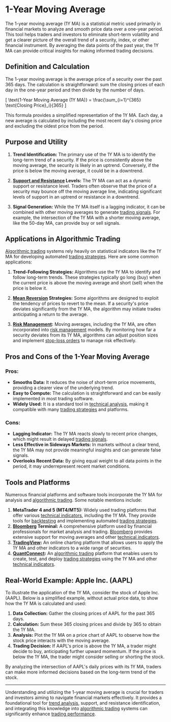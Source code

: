 # 1-Year Moving Average

The 1-year moving average (1Y MA) is a statistical metric used primarily in financial markets to analyze and smooth price data over a one-year period. This tool helps traders and investors to eliminate short-term volatility and get a clearer picture of the overall trend of a security, index, or other financial instrument. By averaging the data points of the past year, the 1Y MA can provide critical insights for making informed trading decisions.

## Definition and Calculation

The 1-year moving average is the average price of a security over the past 365 days. The calculation is straightforward: sum the closing prices of each day in the one-year period and then divide by the number of days.

\[
\text{1-Year Moving Average (1Y MA)} = \frac{\sum_{i=1}^{365} \text{Closing Price}_i}{365}
\]

This formula provides a simplified representation of the 1Y MA. Each day, a new average is calculated by including the most recent day's closing price and excluding the oldest price from the period.

## Purpose and Utility

1. **Trend Identification:** The primary use of the 1Y MA is to identify the long-term trend of a security. If the price is consistently above the moving average, the security is likely in an uptrend. Conversely, if the price is below the moving average, it could be in a downtrend.

2. **[Support and Resistance](../s/support_and_resistance.md) Levels:** The 1Y MA can act as a dynamic support or resistance level. Traders often observe that the price of a security may bounce off the moving average line, indicating significant levels of support in an uptrend or resistance in a downtrend.

3. **Signal Generation:** While the 1Y MA itself is a lagging indicator, it can be combined with other moving averages to generate [trading signals](../t/trading_signals.md). For example, the intersection of the 1Y MA with a shorter moving average, like the 50-day MA, can provide buy or sell signals.

## Applications in Algorithmic Trading

[Algorithmic trading](../a/algorithmic_trading.md) systems rely heavily on statistical indicators like the 1Y MA for developing automated [trading strategies](../t/trading_strategies.md). Here are some common applications:

1. **Trend-Following Strategies:** Algorithms use the 1Y MA to identify and follow long-term trends. These strategies typically go long (buy) when the current price is above the moving average and short (sell) when the price is below it.

2. **[Mean Reversion](../m/mean_reversion.md) Strategies:** Some algorithms are designed to exploit the tendency of prices to revert to the mean. If a security's price deviates significantly from the 1Y MA, the algorithm may initiate trades anticipating a return to the average.

3. **[Risk Management](../r/risk_management.md):** Moving averages, including the 1Y MA, are often incorporated into [risk management](../r/risk_management.md) models. By monitoring how far a security deviates from its 1Y MA, algorithms can adjust position sizes and implement [stop-loss orders](../s/stop-loss_orders.md) to manage risk effectively.

## Pros and Cons of the 1-Year Moving Average

### Pros:
- **Smooths Data:** It reduces the noise of short-term price movements, providing a clearer view of the underlying trend.
- **Easy to Compute:** The calculation is straightforward and can be easily implemented in most trading software.
- **Widely Used:** It is a standard tool in [technical analysis](../t/technical_analysis.md), making it compatible with many [trading strategies](../t/trading_strategies.md) and platforms.

### Cons:
- **Lagging Indicator:** The 1Y MA reacts slowly to recent price changes, which might result in delayed [trading signals](../t/trading_signals.md).
- **Less Effective in Sideways Markets:** In markets without a clear trend, the 1Y MA may not provide meaningful insights and can generate false signals.
- **Overlooks Recent Data:** By giving equal weight to all data points in the period, it may underrepresent recent market conditions.

## Tools and Platforms

Numerous financial platforms and software tools incorporate the 1Y MA for analysis and [algorithmic trading](../a/algorithmic_trading.md). Some notable mentions include:

1. **MetaTrader 4 and 5 (MT4/MT5):** Widely used trading platforms that offer various [technical indicators](../t/technical_indicators.md), including the 1Y MA. They provide tools for [backtesting](../b/backtesting.md) and implementing automated [trading strategies](../t/trading_strategies.md).
2. **[Bloomberg](../b/bloomberg.md) Terminal:** A comprehensive platform used by financial professionals for market analysis and trading. [Bloomberg](../b/bloomberg.md) provides extensive support for moving averages and other [technical indicators](../t/technical_indicators.md).
3. **[TradingView](../t/tradingview.md):** An online charting platform that allows users to apply the 1Y MA and other indicators to a wide range of securities.
4. **[QuantConnect](../q/quantconnect.md):** An [algorithmic trading](../a/algorithmic_trading.md) platform that enables users to create, test, and deploy [trading strategies](../t/trading_strategies.md) using the 1Y MA and other [technical indicators](../t/technical_indicators.md).

## Real-World Example: Apple Inc. (AAPL)

To illustrate the application of the 1Y MA, consider the stock of Apple Inc. (AAPL). Below is a simplified example, without actual price data, to show how the 1Y MA is calculated and used:

1. **Data Collection:** Gather the closing prices of AAPL for the past 365 days.
2. **Calculation:** Sum these 365 closing prices and divide by 365 to obtain the 1Y MA.
3. **Analysis:** Plot the 1Y MA on a price chart of AAPL to observe how the stock price interacts with the moving average.
4. **Trading Decision:** If AAPL's price is above the 1Y MA, a trader might decide to buy, anticipating further upward momentum. If the price is below the 1Y MA, the trader might consider selling or shorting the stock.

By analyzing the intersection of AAPL's daily prices with its 1Y MA, traders can make more informed decisions based on the long-term trend of the stock.

---

Understanding and utilizing the 1-year moving average is crucial for traders and investors aiming to navigate financial markets effectively. It provides a foundational tool for [trend analysis](../t/trend_analysis.md), support, and resistance identification, and integrating this knowledge into [algorithmic trading](../a/algorithmic_trading.md) systems can significantly enhance [trading performance](../t/trading_performance.md).